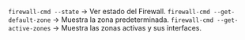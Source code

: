 `firewall-cmd --state` &rarr; Ver estado del Firewall.
`firewall-cmd --get-default-zone` &rarr; Muestra la zona predeterminada.
`firewall-cmd --get-active-zones` &rarr; Muestra las zonas activas y sus interfaces.
